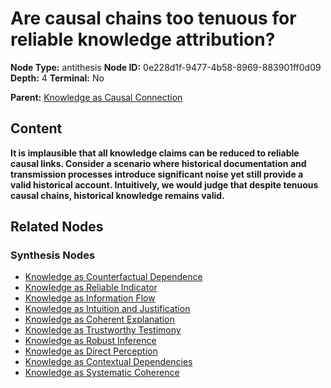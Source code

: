 # Are causal chains too tenuous for reliable knowledge attribution?

**Node Type:** antithesis
**Node ID:** 0e228d1f-9477-4b58-8969-883901ff0d09
**Depth:** 4
**Terminal:** No

**Parent:** [Knowledge as Causal Connection](knowledge-as-causal-connection-synthesis-f338963b-aeea-4f1c-970e-0b8c1c502b00.md)

## Content

**It is implausible that all knowledge claims can be reduced to reliable causal links. Consider a scenario where historical documentation and transmission processes introduce significant noise yet still provide a valid historical account. Intuitively, we would judge that despite tenuous causal chains, historical knowledge remains valid.**

## Related Nodes

### Synthesis Nodes

- [Knowledge as Counterfactual Dependence](knowledge-as-counterfactual-dependence-synthesis-36e4a7d7-67c3-4633-a9f1-cf6b98bd71bf.md)
- [Knowledge as Reliable Indicator](knowledge-as-reliable-indicator-synthesis-a4eac475-cc30-4541-95fe-4e225b2ceb39.md)
- [Knowledge as Information Flow](knowledge-as-information-flow-synthesis-390f9fa2-f257-42da-a917-f30f0d410c4b.md)
- [Knowledge as Intuition and Justification](knowledge-as-intuition-and-justification-synthesis-140bd7be-c0c8-4b8c-93d2-63ef2baab368.md)
- [Knowledge as Coherent Explanation](knowledge-as-coherent-explanation-synthesis-3775133f-40b1-4f31-ad6d-47ff363b85da.md)
- [Knowledge as Trustworthy Testimony](knowledge-as-trustworthy-testimony-synthesis-e42a4fa9-d9bd-4cd5-ad9b-f149989266da.md)
- [Knowledge as Robust Inference](knowledge-as-robust-inference-synthesis-ebe465bb-14dd-4efd-915c-24467d66e1a4.md)
- [Knowledge as Direct Perception](knowledge-as-direct-perception-synthesis-0c518b06-9042-417b-a238-e2567c1258a6.md)
- [Knowledge as Contextual Dependencies](knowledge-as-contextual-dependencies-synthesis-2761c469-48fd-4104-822c-e1145a9cb4ed.md)
- [Knowledge as Systematic Coherence](knowledge-as-systematic-coherence-synthesis-d934daef-279a-4761-9f3a-32f50837f71c.md)
